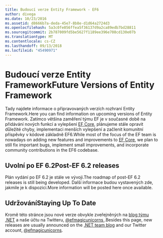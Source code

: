 ```yaml
---
title: Budoucí verze Entity Framework - EF6
author: divega
ms.date: 10/23/2016
ms.assetid: d8666b7a-deda-45e7-8b8e-d1d64a2724d3
ms.openlocfilehash: 5a3c0fe056ffea5f36137d9a2ca89edb7bd28811
ms.sourcegitcommit: 2b787009fd5be5627f1189ee396e708cd130e07b
ms.translationtype: MT
ms.contentlocale: cs-CZ
ms.lasthandoff: 09/13/2018
ms.locfileid: "45490971"
---
```

# <a name="future-versions-of-entity-framework"></a><span data-ttu-id="d1b78-102">Budoucí verze Entity Framework</span><span class="sxs-lookup"><span data-stu-id="d1b78-102">Future Versions of Entity Framework</span></span> 
<span data-ttu-id="d1b78-103">Tady najdete informace o připravovaných verzích rozhraní Entity Framework.</span><span class="sxs-lookup"><span data-stu-id="d1b78-103">Here you can find information on upcoming versions of Entity Framework.</span></span>
<span data-ttu-id="d1b78-104">Zatímco většina zaměření týmu EF je v současné době na přidávání nových funkcí a vylepšení [EF Core](https://docs.microsoft.com/en-us/ef/core/index), plánujeme stále opravit důležité chyby, implementaci menších vylepšení a začlenit komunitní příspěvky v kódové základně EF6.</span><span class="sxs-lookup"><span data-stu-id="d1b78-104">While most of the focus of the EF team is nowadays on adding new features and improvements to [EF Core](https://docs.microsoft.com/en-us/ef/core/index), we plan to  still fix important bugs, implement small improvements, and incorporate community contributions in the EF6 codebase.</span></span>

## <a name="post-ef-62-releases"></a><span data-ttu-id="d1b78-105">Uvolní po EF 6.2</span><span class="sxs-lookup"><span data-stu-id="d1b78-105">Post-EF 6.2 releases</span></span>

<span data-ttu-id="d1b78-106">Plán vydání po EF 6.2 je stále ve vývoji.</span><span class="sxs-lookup"><span data-stu-id="d1b78-106">The roadmap of post-EF 6.2 releases is still being developed.</span></span> <span data-ttu-id="d1b78-107">Další informace budou vystavených zde, jakmile je k dispozici.</span><span class="sxs-lookup"><span data-stu-id="d1b78-107">More information will be posted here once available.</span></span>
 
## <a name="staying-up-to-date"></a><span data-ttu-id="d1b78-108">Udržování</span><span class="sxs-lookup"><span data-stu-id="d1b78-108">Staying Up To Date</span></span>  
  
<span data-ttu-id="d1b78-109">Kromě této stránce jsou nové verze obvykle zveřejněných na [blog týmu .NET](https://blogs.msdn.microsoft.com/dotnet/tag/entity-framework/) a naše účtu na Twitteru, [ @efmagicunicorns ](http://twitter.com/efmagicunicorns).</span><span class="sxs-lookup"><span data-stu-id="d1b78-109">Besides this page, new releases are usually announced on the [.NET team blog](https://blogs.msdn.microsoft.com/dotnet/tag/entity-framework/) and our Twitter account, [@efmagicunicorns](http://twitter.com/efmagicunicorns).</span></span>
  